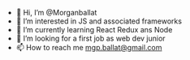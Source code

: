 - 👋 Hi, I’m @Morganballat
- 👀 I’m interested in JS and associated frameworks
- 🌱 I’m currently learning React Redux ans Node
- 💞️ I’m looking for a first job as web dev junior
- 📫 How to reach me mgp.ballat@gmail.com

<!---
Morganballat/Morganballat is a ✨ special ✨ repository because its `README.md` (this file) appears on your GitHub profile.
You can click the Preview link to take a look at your changes.
--->
